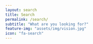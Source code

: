 ```yaml
---
layout: search
title: Search
permalink: /search/
subtitle: "What are you looking for?"
feature-img: "assets/img/vision.jpg"
icon: "fa-search"
---
```

